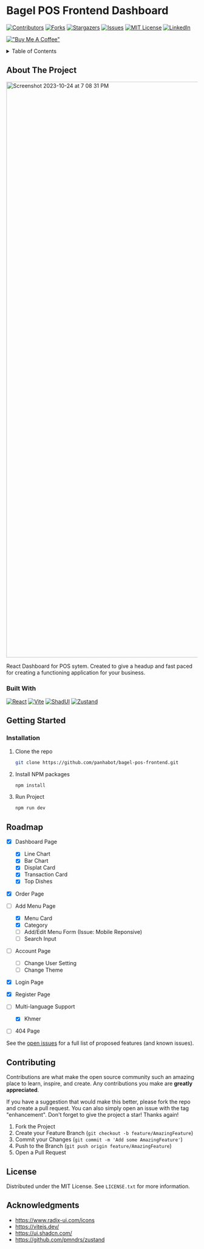 <!-- Improved compatibility of back to top link: See: https://github.com/panhabot/bagel-pos-frontend/pull/73 -->
<a name="readme-top"></a>
<!--
*** Thanks for checking out the Best-README-Template. If you have a suggestion
*** that would make this better, please fork the repo and create a pull request
*** or simply open an issue with the tag "enhancement".
*** Don't forget to give the project a star!
*** Thanks again! Now go create something AMAZING! :D
-->


# Bagel POS Frontend Dashboard


<!-- PROJECT SHIELDS -->
<!--
*** I'm using markdown "reference style" links for readability.
*** Reference links are enclosed in brackets [ ] instead of parentheses ( ).
*** See the bottom of this document for the declaration of the reference variables
*** for contributors-url, forks-url, etc. This is an optional, concise syntax you may use.
*** https://www.markdownguide.org/basic-syntax/#reference-style-links
-->

[![Contributors][contributors-shield]][contributors-url]
[![Forks][forks-shield]][forks-url]
[![Stargazers][stars-shield]][stars-url]
[![Issues][issues-shield]][issues-url]
[![MIT License][license-shield]][license-url]
[![LinkedIn][linkedin-shield]][linkedin-url]

[!["Buy Me A Coffee"](https://www.buymeacoffee.com/assets/img/custom_images/orange_img.png)](https://www.buymeacoffee.com/kongpanhabot)



<!-- TABLE OF CONTENTS -->
<details>
  <summary>Table of Contents</summary>
  <ol>
    <li>
      <a href="#about-the-project">About The Project</a>
      <ul>
        <li><a href="#built-with">Built With</a></li>
      </ul>
    </li>
    <li>
      <a href="#getting-started">Getting Started</a>
      <ul>
        <li><a href="#prerequisites">Prerequisites</a></li>
        <li><a href="#installation">Installation</a></li>
      </ul>
    </li>
    <li><a href="#usage">Usage</a></li>
    <li><a href="#roadmap">Roadmap</a></li>
    <li><a href="#contributing">Contributing</a></li>
    <li><a href="#license">License</a></li>
    <li><a href="#contact">Contact</a></li>
    <li><a href="#acknowledgments">Acknowledgments</a></li>
  </ol>
</details>



<!-- ABOUT THE PROJECT -->
## About The Project


<img width="1512" alt="Screenshot 2023-10-24 at 7 08 31 PM" src="https://github.com/panhabot/bagel-pos-frontend/assets/45727463/ebb4b330-05f7-4ac1-acb8-0f82766f7ef1">

React Dashboard for POS sytem. Created to give a headup and fast paced for creating a functioning application for your business.


### Built With

[![React][React.js]][React-url] [![Vite][Vite.js]][Vite-url] [![ShadUI][ShadUI]][ShadUI-url] [![Zustand][Zustand]][Zustand-url] 

<!-- GETTING STARTED -->
## Getting Started


### Installation


1. Clone the repo
   ```sh
   git clone https://github.com/panhabot/bagel-pos-frontend.git
   ```
3. Install NPM packages
   ```sh
   npm install
   ```
4. Run Project
   ```sh
   npm run dev
   ```

<!-- ROADMAP -->
## Roadmap

- [x] Dashboard Page
    - [x] Line Chart
    - [x] Bar Chart
    - [x] Displat Card
    - [x] Transaction Card
    - [x] Top Dishes
- [x] Order Page
- [ ] Add Menu Page
    - [x] Menu Card
    - [x] Category
    - [ ] Add/Edit Menu Form (Issue: Mobile Reponsive)
    - [ ] Search Input
- [ ] Account Page
    - [ ] Change User Setting
    - [ ] Change Theme
- [x] Login Page
- [x] Register Page
- [ ] Multi-language Support
    - [x] Khmer
- [ ] 404 Page


See the [open issues](https://github.com/panhabot/bagel-pos-frontend/issues) for a full list of proposed features (and known issues).

<!-- CONTRIBUTING -->
## Contributing

Contributions are what make the open source community such an amazing place to learn, inspire, and create. Any contributions you make are **greatly appreciated**.

If you have a suggestion that would make this better, please fork the repo and create a pull request. You can also simply open an issue with the tag "enhancement".
Don't forget to give the project a star! Thanks again!

1. Fork the Project
2. Create your Feature Branch (`git checkout -b feature/AmazingFeature`)
3. Commit your Changes (`git commit -m 'Add some AmazingFeature'`)
4. Push to the Branch (`git push origin feature/AmazingFeature`)
5. Open a Pull Request

<!-- LICENSE -->
## License

Distributed under the MIT License. See `LICENSE.txt` for more information.




<!-- ACKNOWLEDGMENTS -->
## Acknowledgments

* https://www.radix-ui.com/icons
* https://vitejs.dev/
* https://ui.shadcn.com/
* https://github.com/pmndrs/zustand



<!-- MARKDOWN LINKS & IMAGES -->
<!-- https://www.markdownguide.org/basic-syntax/#reference-style-links -->
[contributors-shield]: https://img.shields.io/github/contributors/panhabot/bagel-pos-frontend.svg?style=for-the-badge
[contributors-url]: https://github.com/panhabot/bagel-pos-frontend/graphs/contributors
[forks-shield]: https://img.shields.io/github/forks/panhabot/bagel-pos-frontend.svg?style=for-the-badge
[forks-url]: https://github.com/panhabot/bagel-pos-frontend/network/members
[stars-shield]: https://img.shields.io/github/stars/panhabot/bagel-pos-frontend.svg?style=for-the-badge
[stars-url]: https://github.com/panhabot/bagel-pos-frontend/stargazers
[issues-shield]: https://img.shields.io/github/issues/panhabot/bagel-pos-frontend.svg?style=for-the-badge
[issues-url]: https://github.com/panhabot/bagel-pos-frontend/issues
[license-shield]: https://img.shields.io/github/license/panhabot/bagel-pos-frontend.svg?style=for-the-badge
[license-url]: https://github.com/panhabot/bagel-pos-frontend/blob/master/LICENSE
[linkedin-shield]: https://img.shields.io/badge/-LinkedIn-black.svg?style=for-the-badge&logo=linkedin&colorB=555
[linkedin-url]: https://www.linkedin.com/in/kong-panhabot-743832190/
[product-screenshot]: images/screenshot.png
[Next.js]: https://img.shields.io/badge/next.js-000000?style=for-the-badge&logo=nextdotjs&logoColor=white
[Next-url]: https://nextjs.org/
[React.js]: https://img.shields.io/badge/React-20232A?style=for-the-badge&logo=react&logoColor=61DAFB
[React-url]: https://reactjs.org/
[Vite.js]: https://img.shields.io/badge/VITE-20232A?style=for-the-badge&logo=vite
[Vite-url]: https://vitejs.dev/
[ShadUI]: https://img.shields.io/badge/shadcn-20232A?style=for-the-badge&logo=shadcn
[ShadUI-url]: https://ui.shadcn.com/
[Zustand]: https://img.shields.io/badge/zustand-20232A?style=for-the-badge&logo=zustand
[Zustand-url]: [https://ui.shadcn.com/](https://docs.pmnd.rs/zustand/getting-started/introduction)https://docs.pmnd.rs/zustand/getting-started/introduction

